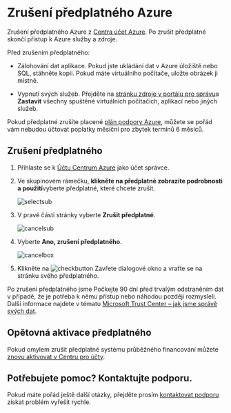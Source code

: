 <properties
    pageTitle="Zrušení předplatného Azure | Microsoft Azure"
    description="Popisuje, jak zrušit předplatné Azure třeba bezplatnou zkušební verzi předplatného"
    services=""
    documentationCenter=""
    authors="genlin"
    manager="mbaldwin"
    editor=""
    tags="billing"
    />

<tags
    ms.service="billing"
    ms.workload="na"
    ms.tgt_pltfrm="na"
    ms.devlang="na"
    ms.topic="article"
    ms.date="09/26/2016"
    ms.author="genli"/>

# <a name="cancel-your-azure-subscription"></a>Zrušení předplatného Azure

Zrušení předplatného Azure z [Centra účet Azure](https://account.windowsazure.com/subscriptions). Po zrušit předplatné skončí přístup k Azure služby a zdroje.

Před zrušením předplatného:

- Zálohování dat aplikace. Pokud jste ukládání dat v Azure úložiště nebo SQL, stáhněte kopii. Pokud máte virtuálního počítače, uložte obrázek ji místně.

- Vypnutí svých služeb. Přejděte na [stránku zdroje v portálu pro správu](https://ms.portal.azure.com/?flight=1#blade/HubsExtension/Resources/resourceType/Microsoft.Resources%2Fresources)a **Zastavit** všechny spuštěné virtuálních počítačích, aplikací nebo jiných služeb.

Pokud předplatné zrušíte placené [plán podpory Azure](https://azure.microsoft.com/support/plans/), můžete se pořád vám nebudou účtovat poplatky měsíční pro zbytek termínů 6 měsíců.

## <a name="cancel-subscription"></a>Zrušení předplatného

1. Přihlaste se k [Účtu Centrum Azure](https://account.windowsazure.com/subscriptions) jako účet správce.

2. Ve skupinovém rámečku, **klikněte na předplatné zobrazíte podrobnosti a použití**vyberte předplatné, které chcete zrušit. 

    ![selectsub](./media/billing-how-to-cancel-azure-subscription/Selectsub.png)

3. V pravé části stránky vyberte **Zrušit předplatné**.
    
    ![cancelsub](./media/billing-how-to-cancel-azure-subscription/cancelsub.png)

4. Vyberte **Ano, zrušení předplatného**.
    
    ![cancelbox](./media/billing-how-to-cancel-azure-subscription/cancelbox.png)

5. Klikněte na ![checkbutton](./media/billing-how-to-cancel-azure-subscription/checkbutton.png) Zavřete dialogové okno a vraťte se na stránku svého předplatného.

Po zrušení předplatného jsme Počkejte 90 dní před trvalým odstraněním dat v případě, že je potřeba k němu přístup nebo náhodou později rozmysleli. Další informace najdete v tématu [Microsoft Trust Center – jak jsme správě svých dat](https://go.microsoft.com/fwLink/p/?LinkID=822930&clcid=0x409).

## <a name="reactivate-subscription"></a>Opětovná aktivace předplatného

Pokud omylem zrušit předplatné systému průběžného financování můžete [znovu aktivovat v Centru pro účty](billing-subscription-become-disable.md#how-to-re-enable-non-pay-as-you-go-subscriptions).

## <a name="need-help-contact-support"></a>Potřebujete pomoc? Kontaktujte podporu.

Pokud máte pořád ještě další otázky, přejděte prosím [kontaktovat podporu](https://portal.azure.com/?#blade/Microsoft_Azure_Support/HelpAndSupportBlade) získat problém vyřešit rychle.
